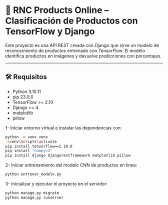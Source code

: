 # 🧠 RNC Products Online – Clasificación de Productos con TensorFlow y Django

Este proyecto es una API REST creada con Django que sirve un modelo de reconocimiento de productos entrenado con TensorFlow. El modelo identifica productos en imágenes y devuelve predicciones con porcentajes.

---

## 🛠 Requisitos

- Python 3.10.11
- pip 23.0.0
- TensorFlow >= 2.10
- Django >= 4
- matplotlib
- pillow

1- Iniciar entorno virtual e instalar las dependencias con:
```bash
python -m venv venv
.\venv\Scripts\activate
pip install tensorflow==2.10.0
pip install "numpy<2"
pip install django djangorestframework matplotlib pillow
```
2- Iniciar entrenamiento del modelo CNN de productos en linea:
```bash
python entrenar_modelo.py
```
3- Inicializar y ejecutar el proyecto en el servidor:
```bash
python manage.py migrate
python manage.py runserver
```
